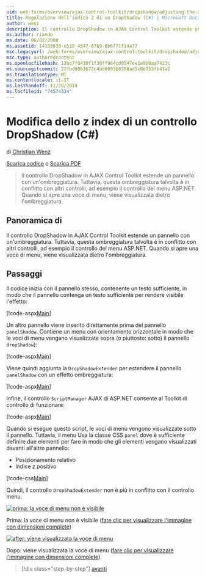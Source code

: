 ```yaml
---
uid: web-forms/overview/ajax-control-toolkit/dropshadow/adjusting-the-z-index-of-a-dropshadow-cs
title: Regolazione dell'indice Z di un DropShadow (C#) | Microsoft Docs
author: wenz
description: Il controllo DropShadow in AJAX Control Toolkit estende un pannello con un'ombreggiatura. Tuttavia, questa ombreggiatura talvolta è in conflitto con altri controlli, per Insta...
ms.author: riande
ms.date: 06/02/2008
ms.assetid: 14133833-e518-4347-87b9-6b6f71f14a77
msc.legacyurl: /web-forms/overview/ajax-control-toolkit/dropshadow/adjusting-the-z-index-of-a-dropshadow-cs
msc.type: authoredcontent
ms.openlocfilehash: 12bc7f0430f1f30ff964cd9547ee1e9b0aa7423c
ms.sourcegitcommit: 22fbd8863672c4ad6693b8388ad5c8e753fb41a2
ms.translationtype: MT
ms.contentlocale: it-IT
ms.lasthandoff: 11/28/2019
ms.locfileid: "74574334"
---
```

# <a name="adjusting-the-z-index-of-a-dropshadow-c"></a>Modifica dello z index di un controllo DropShadow (C#)

di [Christian Wenz](https://github.com/wenz)

[Scarica codice](https://download.microsoft.com/download/5/1/6/51652a81-500b-4f6b-88d3-617103e7941e/DropShadow1.cs.zip) o [Scarica PDF](https://download.microsoft.com/download/b/6/a/b6ae89ee-df69-4c87-9bfb-ad1eb2b23373/dropshadow1CS.pdf)

> Il controllo DropShadow in AJAX Control Toolkit estende un pannello con un'ombreggiatura. Tuttavia, questa ombreggiatura talvolta è in conflitto con altri controlli, ad esempio il controllo del menu ASP.NET. Quando si apre una voce di menu, viene visualizzata dietro l'ombreggiatura.

## <a name="overview"></a>Panoramica di

Il controllo DropShadow in AJAX Control Toolkit estende un pannello con un'ombreggiatura. Tuttavia, questa ombreggiatura talvolta è in conflitto con altri controlli, ad esempio il controllo del menu ASP.NET. Quando si apre una voce di menu, viene visualizzata dietro l'ombreggiatura.

## <a name="steps"></a>Passaggi

Il codice inizia con il pannello stesso, contenente un testo sufficiente, in modo che il pannello contenga un testo sufficiente per rendere visibile l'effetto:

[!code-aspx[Main](adjusting-the-z-index-of-a-dropshadow-cs/samples/sample1.aspx)]

Un altro pannello viene inserito direttamente prima del pannello `panelShadow`. Contiene un menu con orientamento orizzontale in modo che le voci di menu vengano visualizzate sopra (o piuttosto: sotto) il pannello `dropShadow`):

[!code-aspx[Main](adjusting-the-z-index-of-a-dropshadow-cs/samples/sample2.aspx)]

Viene quindi aggiunta la `DropShadowExtender` per estendere il pannello `panelShadow` con un effetto ombreggiatura:

[!code-aspx[Main](adjusting-the-z-index-of-a-dropshadow-cs/samples/sample3.aspx)]

Infine, il controllo `ScriptManager` AJAX di ASP.NET consente al Toolkit di controllo di funzionare:

[!code-aspx[Main](adjusting-the-z-index-of-a-dropshadow-cs/samples/sample4.aspx)]

Quando si esegue questo script, le voci di menu vengono visualizzate sotto il pannello. Tuttavia, il menu Usa la classe CSS `panel` dove è sufficiente definire due elementi per fare in modo che gli elementi vengano visualizzati davanti all'altro pannello:

- Posizionamento relativo
- Indice z positivo

[!code-css[Main](adjusting-the-z-index-of-a-dropshadow-cs/samples/sample5.css)]

Quindi, il controllo `DropShadowExtender` non è più in conflitto con il controllo menu.

[![prima: la voce di menu non è visibile](adjusting-the-z-index-of-a-dropshadow-cs/_static/image2.png)](adjusting-the-z-index-of-a-dropshadow-cs/_static/image1.png)

Prima: la voce di menu non è visibile ([fare clic per visualizzare l'immagine con dimensioni complete](adjusting-the-z-index-of-a-dropshadow-cs/_static/image3.png))

[![after: viene visualizzata la voce di menu](adjusting-the-z-index-of-a-dropshadow-cs/_static/image5.png)](adjusting-the-z-index-of-a-dropshadow-cs/_static/image4.png)

Dopo: viene visualizzata la voce di menu ([fare clic per visualizzare l'immagine con dimensioni complete](adjusting-the-z-index-of-a-dropshadow-cs/_static/image6.png))

> [!div class="step-by-step"]
> [avanti](manipulating-dropshadow-properties-from-client-code-cs.md)
